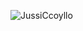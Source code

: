 ![JussiCcoyllo](https://user-images.githubusercontent.com/46483286/210114432-cfc10983-0ce5-46be-a6f8-07bffc84051f.png)
